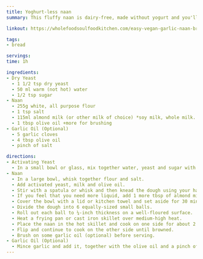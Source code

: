 ```yaml
---
title: Yoghurt-less naan
summary: This fluffy naan is dairy-free, made without yogurt and you'll only need 7 simple ingredients!

linkout: https://wholefoodsoulfoodkitchen.com/easy-vegan-garlic-naan-bread/#recipe

tags:
- bread

servings: 
time: 1h

ingredients:
- Dry Yeast
  - 1 1/2 tsp dry yeast
  - 50 ml warm (not hot) water
  - 1/2 tsp sugar
- Naan
  - 255g white, all purpose flour
  - 1 tsp salt
  - 115ml almond milk (or other milk of choice) *soy milk, whole milk...
  - 1 tbsp olive oil +more for brushing
- Garlic Oil (Optional)
  - 5 garlic cloves
  - 4 tbsp olive oil
  - pinch of salt

directions:
- Activating Yeast
  - In a small bowl or glass, mix together water, yeast and sugar with a whisk until fully dissolved. Let sit for about 10 min until yeast starts to foam.
- Naan
  - In a large bowl, whisk together flour and salt.
  - Add activated yeast, milk and olive oil.
  - Stir with a spatula or whisk and then knead the dough using your hands until the dough comes together.
  - If you feel that you need more liquid, add 1 more tbsp of almond milk (no more).
  - Cover the bowl with a lid or kitchen towel and set aside for 30 minutes to 1 hour (room temperature) and let dough rise.
  - Divide the dough into 6 equally-sized small balls.
  - Roll out each ball to ¼-inch thickness on a well-floured surface.
  - Heat a frying pan or cast iron skillet over medium-high heat.
  - Place the naan in the hot skillet and cook on one side for about 2 minutes until you can see bubbles forming (see step-by-step photos).
  - Flip and continue to cook on the other side until browned.
  - Brush on some garlic oil (optional) before serving.
- Garlic Oil (Optional)
  - Mince garlic and add it, together with the olive oil and a pinch of salt to a small bowl, Stir until well combined.
---
```

